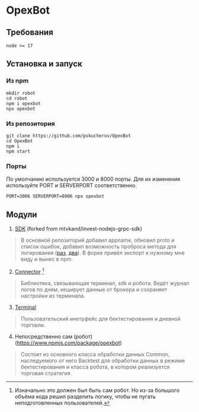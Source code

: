# OpexBot

## Требования
```
node >= 17
```

## Установка и запуск

### Из npm
```
mkdir robot
cd robot
npm i opexbot
npx opexbot
```

### Из репозитория
```
git clone https://github.com/pskucherov/OpexBot
cd OpexBot
npm i
npm start
```

### Порты
По умолчанию используется 3000 и 8000 порты. Для их изменения используйте PORT и SERVERPORT соответственно.
```
PORT=3006 SERVERPORT=8006 npx opexbot
```

## Модули
1. [SDK](https://www.npmjs.com/package/tinkoff-sdk-grpc-js) (forked from mtvkand/invest-nodejs-grpc-sdk)
> В основной репозиторий добавил appname, обновил proto и список ошибок, добавил возможность проброса метода для логирования ([раз](https://github.com/mtvkand/invest-nodejs-grpc-sdk/pull/3/commits), [два](https://github.com/mtvkand/invest-nodejs-grpc-sdk/pull/7/commits)). В форке привёл экспорт к нужному мне виду и вынес в npm.

2. [Connector](https://www.npmjs.com/package/tinkofftradingbot) [^1]
> Библиотека, связывающая терминал, sdk и робота. Ведёт журнал логов по дням, кеширует данные от брокера и сохраняет настройки из терминала.

3. [Terminal](https://www.npmjs.com/package/opexviewer)
> Пользовательский инетрфейс для бектестирования и дневной торговли.

4. Непосредственно сам (робот)(https://www.npmjs.com/package/opexbot)
> Состоит из основного класса обработки данных Common, наследуемого от него Backtest для обработки данных в режиме бектестирования и класса робота, в котором реализуется торговая стратегия.


[^1]: Изначально это должен был быть сам робот. Но из-за большого объёма кода решил разделить логику, чтобы не пугать неподготовленных пользователей.
